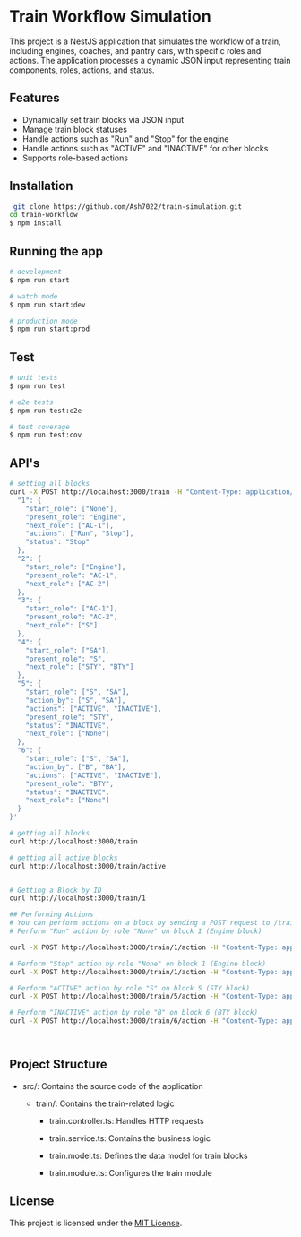 
# Train Workflow Simulation

This project is a NestJS application that simulates the workflow of a train, including engines, coaches, and pantry cars, with specific roles and actions. The application processes a dynamic JSON input representing train components, roles, actions, and status.

## Features

- Dynamically set train blocks via JSON input
- Manage train block statuses
- Handle actions such as "Run" and "Stop" for the engine
- Handle actions such as "ACTIVE" and "INACTIVE" for other blocks
- Supports role-based actions
## Installation

```bash
 git clone https://github.com/Ash7022/train-simulation.git
cd train-workflow
$ npm install
```

## Running the app

```bash
# development
$ npm run start

# watch mode
$ npm run start:dev

# production mode
$ npm run start:prod
```

## Test

```bash
# unit tests
$ npm run test

# e2e tests
$ npm run test:e2e

# test coverage
$ npm run test:cov
```
## API's

```bash
# setting all blocks
curl -X POST http://localhost:3000/train -H "Content-Type: application/json" -d '{
  "1": {
    "start_role": ["None"],
    "present_role": "Engine",
    "next_role": ["AC-1"],
    "actions": ["Run", "Stop"],
    "status": "Stop"
  },
  "2": {
    "start_role": ["Engine"],
    "present_role": "AC-1",
    "next_role": ["AC-2"]
  },
  "3": {
    "start_role": ["AC-1"],
    "present_role": "AC-2",
    "next_role": ["S"]
  },
  "4": {
    "start_role": ["SA"],
    "present_role": "S",
    "next_role": ["STY", "BTY"]
  },
  "5": {
    "start_role": ["S", "SA"],
    "action_by": ["S", "SA"],
    "actions": ["ACTIVE", "INACTIVE"],
    "present_role": "STY",
    "status": "INACTIVE",
    "next_role": ["None"]
  },
  "6": {
    "start_role": ["S", "SA"],
    "action_by": ["B", "BA"],
    "actions": ["ACTIVE", "INACTIVE"],
    "present_role": "BTY",
    "status": "INACTIVE",
    "next_role": ["None"]
  }
}'

# getting all blocks
curl http://localhost:3000/train

# getting all active blocks
curl http://localhost:3000/train/active


# Getting a Block by ID
curl http://localhost:3000/train/1

## Performing Actions
# You can perform actions on a block by sending a POST request to /train/:id/action with a JSON body containing the role and action. Here are some examples:
# Perform "Run" action by role "None" on block 1 (Engine block)

curl -X POST http://localhost:3000/train/1/action -H "Content-Type: application/json" -d '{"role":"None", "action": "Run"}'

# Perform "Stop" action by role "None" on block 1 (Engine block)
curl -X POST http://localhost:3000/train/1/action -H "Content-Type: application/json" -d '{"role":"None", "action": "Stop"}'

# Perform "ACTIVE" action by role "S" on block 5 (STY block)
curl -X POST http://localhost:3000/train/5/action -H "Content-Type: application/json" -d '{"role":"S", "action": "ACTIVE"}'

# Perform "INACTIVE" action by role "B" on block 6 (BTY block)
curl -X POST http://localhost:3000/train/6/action -H "Content-Type: application/json" -d '{"role":"B", "action": "INACTIVE"}'




```

## Project Structure
- src/: Contains the source code of the application

  - train/: Contains the train-related logic

    - train.controller.ts: Handles HTTP requests

    - train.service.ts: Contains the business logic

    - train.model.ts: Defines the data model for train blocks

    - train.module.ts: Configures the train module


## License
This project is licensed under the [MIT License](https://github.com/Ash7022/train-simulation?tab=MIT-1-ov-file#readme).

